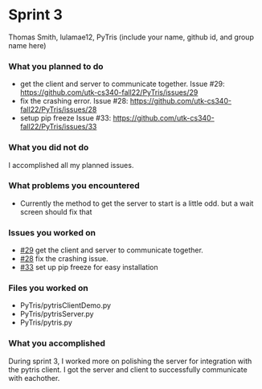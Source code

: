 # Sprint 3

Thomas Smith, lulamae12, PyTris
(include your name, github id, and group name here)

### What you planned to do

- get the client and server to communicate together. Issue #29: https://github.com/utk-cs340-fall22/PyTris/issues/29 
- fix the crashing error. Issue #28: https://github.com/utk-cs340-fall22/PyTris/issues/28
- setup pip freeze Issue #33: https://github.com/utk-cs340-fall22/PyTris/issues/33



### What you did not do
I accomplished all my planned issues.

### What problems you encountered

- Currently the method to get the server to start is a little odd. but a wait screen should fix that
### Issues you worked on
- [#29](https://github.com/utk-cs340-fall22/PyTris/issues/29) get the client and server to communicate together.
- [#28](https://github.com/utk-cs340-fall22/PyTris/issues/28) fix the crashing issue.
- [#33](https://github.com/utk-cs340-fall22/PyTris/issues/33) set up pip freeze for easy installation

### Files you worked on
- PyTris/pytrisClientDemo.py 
- PyTris/pytrisServer.py 
- PyTris/pytris.py 

### What you accomplished

During sprint 3, I worked more on polishing the server for integration with the pytris client. I got the server and client to successfully communicate with eachother.